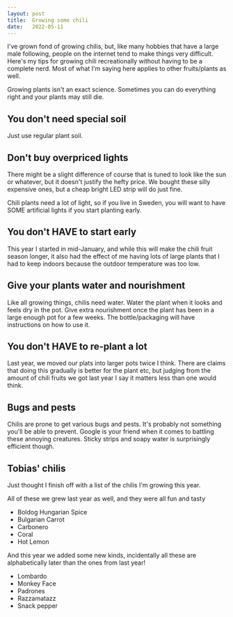 ```yaml
---
layout: post
title:  Growing some chili
date:   2022-05-11
---
```


I've grown fond of growing chilis, but, like many hobbies that have a large male
following, people on the internet tend to make things very difficult. Here's my
tips for growing chili recreationally without having to be a complete nerd. Most
of what I'm saying here applies to other fruits/plants as well.

Growing plants isn't an exact science. Sometimes you can do everything right and
your plants may still die.

## You don't need special soil
Just use regular plant soil.

## Don't buy overpriced lights
There might be a slight difference of course that is tuned to look like the sun
or whatever, but it doesn't justify the hefty price. We bought these silly
expensive ones, but a cheap bright LED strip will do just fine.

Chili plants need a lot of light, so if you live in Sweden, you will want to
have SOME artificial lights if you start planting early.

## You don't HAVE to start early
This year I started in mid-January, and while this will make the chili fruit
season longer, it also had the effect of me having lots of large plants that I
had to keep indoors because the outdoor temperature was too low.

## Give your plants water and nourishment
Like all growing things, chilis need water. Water the plant when it looks and
feels dry in the pot. Give extra nourishment once the plant has been in a large
enough pot for a few weeks. The bottle/packaging will have instructions on how
to use it.

## You don't HAVE to re-plant a lot
Last year, we moved our plats into larger pots twice I think. There are claims
that doing this gradually is better for the plant etc, but judging from the
amount of chili fruits we got last year I say it matters less than one would
think.

## Bugs and pests
Chilis are prone to get various bugs and pests. It's probably not something
you'll be able to prevent. Google is your friend when it comes to battling these
annoying creatures. Sticky strips and soapy water is surprisingly efficient
though.

## Tobias' chilis
Just thought I finish off with a list of the chilis I'm growing this year.

All of these we grew last year as well, and they were all fun and tasty

- Boldog Hungarian Spice
- Bulgarian Carrot
- Carbonero
- Coral
- Hot Lemon

And this year we added some new kinds, incidentally all these are alphabetically
later than the ones from last year!

- Lombardo
- Monkey Face
- Padrones
- Razzamatazz
- Snack pepper
